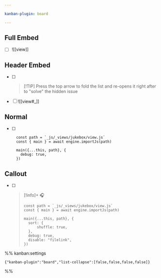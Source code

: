 ```yaml
---

kanban-plugin: board

---
```


## Full Embed

- [ ] ![[view]]


## Header Embed

- [ ] > [!TIP] Press the top arrow to fold the list and re-opens it right after to "solve" the hidden issue
- [ ] ![[view#_]]


## Normal

- [ ] ```js-engine
	const path = `_js/_views/jukebox/view.js`
	const { main } = await engine.importJs(path)
	
	main({...this, path}, {
	  debug: true,
	})
	```


## Callout

- [ ] > [!info]+ 🎧
	> ```js-engine
	> const path = `_js/_views/jukebox/view.js`
	> const { main } = await engine.importJs(path)
	>
	> main({...this, path}, {
	> 	sort: {
	> 		shuffle: true,
	> 	},
	> 	debug: true,
	> 	disable: "filelink",
	> })
	> ```




%% kanban:settings
```
{"kanban-plugin":"board","list-collapse":[false,false,false,false]}
```
%%
